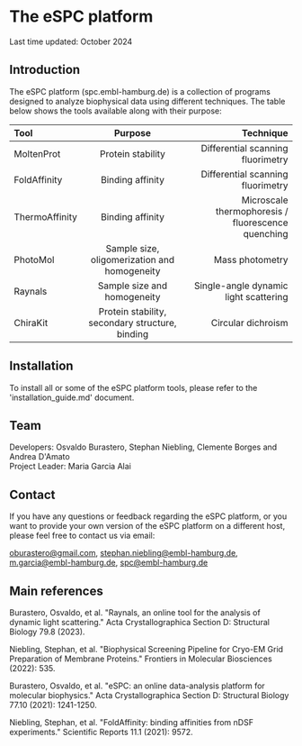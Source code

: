 # The eSPC platform 

Last time updated: October 2024

## Introduction

The eSPC platform (spc.embl-hamburg.de) is a collection of programs designed to analyze biophysical data using different techniques. The table below shows the tools available along with their purpose:

| Tool 					| Purpose 											| Technique |
| :---         			|     :---:      									|          ---: |
| MoltenProt   			| Protein stability     							| Differential scanning fluorimetry    |
| FoldAffinity     		| Binding affinity       							| Differential scanning fluorimetry      |
| ThermoAffinity     	| Binding affinity      						 	| Microscale thermophoresis / fluorescence quenching      |
| PhotoMol     			| Sample size, oligomerization and homogeneity		| Mass photometry      |
| Raynals     			| Sample size and homogeneity       				| Single-angle dynamic light scattering      |
| ChiraKit     			| Protein stability, secondary structure, binding   | Circular dichroism      |

## Installation

To install all or some of the eSPC platform tools, please refer to the 'installation_guide.md' document.

## Team

Developers:     Osvaldo Burastero, Stephan Niebling, Clemente Borges and Andrea D'Amato  
Project Leader: Maria Garcia Alai

## Contact

If you have any questions or feedback regarding the eSPC platform, or you want to provide your own version of the eSPC platform on a different host, please feel free to contact us via email:

oburastero@gmail.com, stephan.niebling@embl-hamburg.de, m.garcia@embl-hamburg.de, spc@embl-hamburg.de

## Main references

Burastero, Osvaldo, et al. "Raynals, an online tool for the analysis of dynamic light scattering." Acta Crystallographica Section D: Structural Biology 79.8 (2023).

Niebling, Stephan, et al. "Biophysical Screening Pipeline for Cryo-EM Grid Preparation of Membrane Proteins." Frontiers in Molecular Biosciences (2022): 535.

Burastero, Osvaldo, et al. "eSPC: an online data-analysis platform for molecular biophysics." Acta Crystallographica Section D: Structural Biology 77.10 (2021): 1241-1250.

Niebling, Stephan, et al. "FoldAffinity: binding affinities from nDSF experiments." Scientific Reports 11.1 (2021): 9572.

